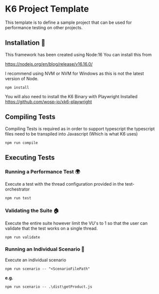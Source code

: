 # K6 Project Template

This template is to define a sample project that can be used for performance testing on other projects.

## Installation :hammer:

This framework has been created using Node:16
You can install this from

https://nodejs.org/en/blog/release/v16.16.0/

I recommend using NVM or NVM for Windows as this is not the latest version of Node.


``npm install``

You will also need to install the K6 Binary with Playwright Installed
https://github.com/wosp-io/xk6-playwright

## Compiling Tests

Compiling Tests is required as in order to support typescript the typescript files need to be transpiled into Javascript (Which is what K6 uses)

``npm run compile``

## Executing Tests

### Running a Performance Test :earth_africa:
Execute a test with the thread configuration provided in the test-orchestrator

``npm run test``

### Validating the Suite :house:
Execute the entire suite however limit the VU's to 1 so that the user can validate that the test works on a single thread.

``npm run validate``

### Running an Individual Scenario :man:
Execute an individual scenario

``npm run scenario -- "<ScenarioFilePath"``

**e.g.**

``npm run scenario -- .\dist\getProduct.js``